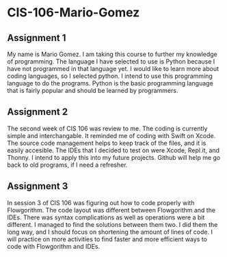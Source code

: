 # CIS-106-Mario-Gomez

## Assignment 1

My name is Mario Gomez. I am taking this course to further my knowledge of programming. The language I have selected to use is Python because I have not programmed in that language yet. I would like to learn more about coding languages, so I selected python. I intend to use this programming language to do the programs. Python is the basic programming language that is fairly popular and should be learned by programmers.

## Assignment 2

The second week of CIS 106 was review to me. The coding is currently simple and interchangable. It reminded me of coding with Swift on Xcode. The source code management helps to keep track of the files, and it is easily accesible. The IDEs that I decided to test on were Xcode, Repl.it, and Thonny. I intend to apply this into my future projects. Github will help me go back to old programs, if I need a refresher. 

## Assignment 3
In session 3 of CIS 106 was figuring out how to code properly with Flowgorithm. The code layout was different between Flowgorithm and the IDEs. There was syntax complications as well as operations were a bit different. I managed to find the solutions between them two. I did them the long way, and I should focus on shortening the amount of lines of code. I will practice on more activities to find faster and more efficient ways to code with Flowgorithm and IDEs.
